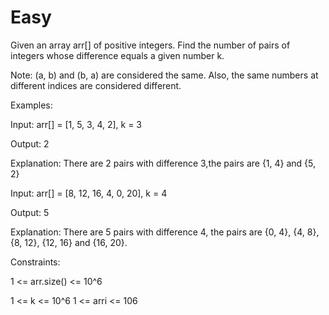 # Easy

Given an array arr[] of positive integers. Find the number of pairs of integers whose difference equals a given number k.

Note: (a, b) and (b, a) are considered the same. Also, the same numbers at different indices are considered different.

Examples:

Input: arr[] = [1, 5, 3, 4, 2], k = 3

Output: 2

Explanation: There are 2 pairs with difference 3,the pairs are {1, 4} and {5, 2} 

Input: arr[] = [8, 12, 16, 4, 0, 20], k = 4

Output: 5

Explanation: There are 5 pairs with difference 4, the pairs are {0, 4}, {4, 8}, {8, 12}, {12, 16} and {16, 20}.


Constraints:

1 <= arr.size() <= 10^6

1 <= k <= 10^6
1 <= arri <= 106
